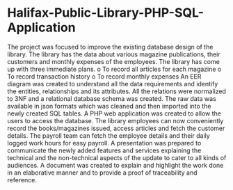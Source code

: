 # Halifax-Public-Library-PHP-SQL-Application

The project was focused to improve the existing database design of the library. The library has the data about various magazine publications, their customers and monthly expenses of the employees. The library has come up with three immediate plans.
o	To record all articles for each magazine
o	To record transaction history
o	To record monthly expenses
An EER diagram was created to understand all the data requirements and identify the entities, relationships and its attributes. All the relations were normalized to 3NF and a relational database schema was created. The raw data was available in json formats which was cleaned and then imported into the newly created SQL tables. A PHP web application was created to allow the users to access the database.
The library employees can now conveniently record the books/magazines issued, access articles and fetch the customer details. The payroll team can fetch the employee details and their daily logged work hours for easy payroll.
A presentation was prepared to communicate the newly added features and services explaining the technical and the non-technical aspects of the update to cater to all kinds of audiences. A document was created to explain and highlight the work done in an elaborative manner and to provide a proof of traceability and reference.
